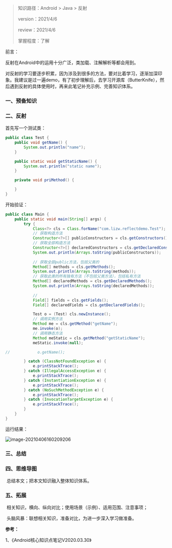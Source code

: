 > 知识路径：Android > Java > 反射
>
> version：2021/4/6
>
> review：2021/4/6
>
> 掌握程度：了解



前言：

反射在Android中的运用十分广泛，类加载、注解解析等都会用到。

对反射的学习要逐步积累，因为涉及到很多的方法，要对比着学习，逐渐加深印象。我建议是过一遍demo，有了初步理解后，去学习开源库（ButterKnife），然后遇到反射的具体使用时，再来此笔记补充示例、完善知识体系。

### 一、预备知识



### 二、反射

首先写一个测试类：

```java
public class Test {
    public void getName() {
        System.out.println("name");
    }

    public static void getStaticName() {
        System.out.println("static name");
    }

    private void priMethod() {

    }
}
```

开始验证：

```java
public class Main {
    public static void main(String[] args) {
        try {
            Class<?> cls = Class.forName("com.lizw.reflectdemo.Test");
            // 获取构造方法
            Constructor<?>[] publicConstructors = cls.getConstructors();
            // 获取全部构造方法
            Constructor<?>[] declaredConstructors = cls.getDeclaredConstructors();
            System.out.println(Arrays.toString(publicConstructors));
            
			// 获取全部public方法，包括父类的
            Method[] methods = cls.getMethods();
            System.out.println(Arrays.toString(methods));
            // 获取此类的所有独有方法（不包括父类方法），包括私有方法
            Method[] declaredMethods = cls.getDeclaredMethods();
            System.out.println(Arrays.toString(declaredMethods));
            
            //
            Field[] fields = cls.getFields();
            Field[] declaredFields = cls.getDeclaredFields();

            Test o = (Test) cls.newInstance();
            // 调用实例方法
            Method me = cls.getMethod("getName");
            me.invoke(o);
            // 调用静态方法
            Method meStatic = cls.getMethod("getStaticName");
            meStatic.invoke(null);

//            o.getName();

        } catch (ClassNotFoundException e) {
            e.printStackTrace();
        } catch (IllegalAccessException e) {
            e.printStackTrace();
        } catch (InstantiationException e) {
            e.printStackTrace();
        } catch (NoSuchMethodException e) {
            e.printStackTrace();
        } catch (InvocationTargetException e) {
            e.printStackTrace();
        }
    }
}
```

运行结果：

![image-20210406160209206](C:\Users\NJCS\AppData\Roaming\Typora\typora-user-images\image-20210406160209206.png)



### 三、总结



### 四、思维导图

​	总结本文；把本文知识融入整体知识体系。

### 五、拓展

​	相关知识，横向、纵向对比；使用场景（示例）、适用范围、注意事项；

​	头脑风暴：联想相关知识，准备对比，为进一步深入学习做准备。



**参考：**

1、《Android核心知识点笔记V2020.03.30》